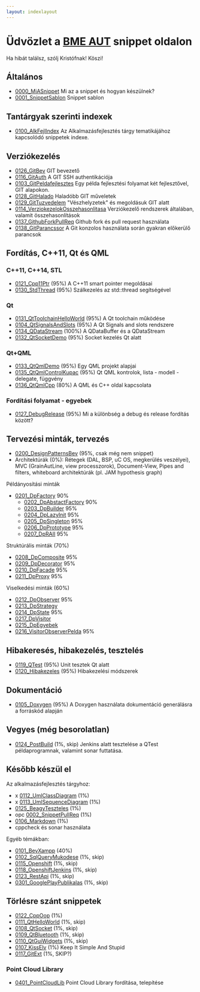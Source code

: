 ```yaml
---
layout: indexlayout
---
```


# Üdvözlet a [BME AUT](https://www.aut.bme.hu/Default.aspx) snippet oldalon

Ha hibát találsz, szólj Kristófnak! Köszi!

## Általános

  * [0000_MiASnippet](snippets/0000_MiASnippet/0000_MiASnippet.html) Mi az a snippet és hogyan készülnek?
  * [0001_SnippetSablon](snippets/0001_SnippetSablon/0001_SnippetSablon.html) Snippet sablon

## Tantárgyak szerinti indexek

  * [0100_AlkFejlIndex](snippets/0100_AlkFejlIndex/0100_AlkFejlIndex.html) Az Alkalmazásfejlesztés tárgy tematikájához kapcsolódó snippetek indexe.

## Verziókezelés

  * [0126_GitBev](snippets/0126_GitBev/0126_GitBev.html) GIT bevezető
  * [0116_GitAuth](snippets/0116_GitAuth/0116_GitAuth.html) A GIT SSH authentikációja
  * [0103_GitPeldafejlesztes](snippets/0103_GitPeldafejlesztes/0103_GitPeldafejlesztes.html) Egy példa fejlesztési folyamat két fejlesztővel, GIT alapokon.
  * [0128_GitHalado](snippets/0128_GitHalado/0128_GitHalado.html) Haladóbb GIT műveletek
  * [0129_GitTuzvedelem](snippets/0129_GitTuzvedelem/0129_GitTuzvedelem.html) "Vészhelyzetek" és megoldásuk GIT alatt
  * [0114_VerziokezelokOsszehasonlitasa](snippets/0114_VerziokezelokOsszehasonlitasa/0114_VerziokezelokOsszehasonlitasa.html) Verziókezelő rendszerek általában, valamit összehasonlítások
  * [0137_GithubForkPullReq](snippets/0137_GithubForkPullReq/0137_GithubForkPullReq.html) Github fork és pull request használata
  * [0138_GitParancssor](snippets/0138_GitParancssor/0138_GitParancssor.html) A Git konzolos használata során gyakran előkerülő parancsok

## Fordítás, C++11, Qt és QML

### C++11, C++14, STL

  * [0121_Cpp11Ptr](snippets/0121_Cpp11Ptr/0121_Cpp11Ptr.html) (95%) A C++11 smart pointer megoldásai
  * [0130_StdThread](snippets/0130_StdThread/0130_StdThread.html) (95%) Szálkezelés az std::thread segítségével

### Qt

  * [0131_QtToolchainHelloWorld](snippets/0131_QtToolchainHelloWorld/0131_QtToolchainHelloWorld.html) (95%) A Qt toolchain működése
  * [0104_QtSignalsAndSlots](snippets/0104_QtSignalsAndSlots/0104_QtSignalsAndSlots.html) (95%) A Qt Signals and slots rendszere
  * [0134_QDataStream](snippets/0134_QDataStream/0134_QDataStream.html) (100%) A QDataBuffer és a QDataStream
  * [0132_QtSocketDemo](snippets/0132_QtSocketDemo/0132_QtSocketDemo.html) (95%) Socket kezelés Qt alatt

### Qt+QML

  * [0133_QtQmlDemo](snippets/0133_QtQmlDemo/0133_QtQmlDemo.html) (95%) Egy QML projekt alapjai
  * [0135_QtQmlControlKupac](snippets/0135_QtQmlControlKupac/0135_QtQmlControlKupac.html) (95%) Qt QML kontrolok, lista - modell - delegate, függvény
  * [0136_QtQmlCpp](snippets/0136_QtQmlCpp/0136_QtQmlCpp.html) (80%) A QML és C++ oldal kapcsolata


### Fordítási folyamat - egyebek

* [0127_DebugRelease](snippets/0127_DebugRelease/0127_DebugRelease.html) (95%) Mi a különbség a debug és release fordítás között?

## Tervezési minták, tervezés

  * [0200_DesignPatternsBev](snippets/0200_DesignPatternsBev/0200_DesignPatternsBev.html) (95%, csak még nem snippet)
  * Architektúrák (0%): Rétegek (DAL, BSP, uC OS, megkerülés veszélyei), MVC (GrainAutLine, view processzorok), Document-View, Pipes and filters, whiteboard architektúrák (pl. JAM hypothesis graph)

Példányosítási minták

* [0201_DpFactory](snippets/0201_DpFactory/0201_DpFactory.html) 90%
  * [0202_DpAbstactFactory](snippets/0202_DpAbstactFactory/0202_DpAbstactFactory.html) 90%
  * [0203_DpBuilder](snippets/0203_DpBuilder/0203_DpBuilder.html) 95%
  * [0204_DpLazyInit](snippets/0204_DpLazyInit/0204_DpLazyInit.html) 95%
  * [0205_DpSingleton](snippets/0205_DpSingleton/0205_DpSingleton.html) 95%
  * [0206_DpPrototype](snippets/0206_DpPrototype/0206_DpPrototype.html) 95%
  * [0207_DpRAII](snippets/0207_DpRAII/0207_DpRAII.html) 95%

Struktúrális minták (70%)

  * [0208_DpComposite](snippets/0208_DpComposite/0208_DpComposite.html) 95%
  * [0209_DpDecorator](snippets/0209_DpDecorator/0209_DpDecorator.html) 95%
  * [0210_DpFacade](snippets/0210_DpFacade/0210_DpFacade.html) 95%
  * [0211_DpProxy](snippets/0211_DpProxy/0211_DpProxy.html) 95%

Viselkedési minták (60%)

  * [0212_DpObserver](snippets/0212_DpObserver/0212_DpObserver.html) 95%
  * [0213_DpStrategy](snippets/0213_DpStrategy/0213_DpStrategy.html)
  * [0214_DpState](snippets/0214_DpState/0214_DpState.html) 95%
  * [0217_DpVisitor](snippets/0217_DpVisitor/0217_DpVisitor.html)
  * [0215_DpEgyebek](snippets/0215_DpEgyebek/0215_DpEgyebek.html)
  * [0216_VisitorObserverPelda](snippets/0216_VisitorObserverPelda/0216_VisitorObserverPelda.html) 95%

## Hibakeresés, hibakezelés, tesztelés

  * [0119_QTest](snippets/0119_QTest/0119_QTest.html) (95%) Unit tesztek Qt alatt
  * [0120_Hibakezeles](snippets/0120_Hibakezeles/0120_Hibakezeles.html) (95%) Hibakezelési módszerek

## Dokumentáció

  * [0105_Doxygen](snippets/0105_Doxygen/0105_Doxygen.html) (95%) A Doxygen használata dokumentáció generálásra a forráskód alapján

## Vegyes (még besorolatlan)

  * [0124_PostBuild](snippets/0124_PostBuild/0124_PostBuild.html) (1%, skip) Jenkins alatt tesztelése a QTest példaprogramnak, valamint sonar futtatása.

## Később készül el

Az alkalmazásfejlesztés tárgyhoz:

  * x [0112_UmlClassDiagram](snippets/0112_UmlClassDiagram/0112_UmlClassDiagram.html) (1%)
  * x [0113_UmlSequenceDiagram](snippets/0113_UmlSequenceDiagram/0113_UmlSequenceDiagram.html) (1%)
  * [0125_BeagyTeszteles](snippets/0125_BeagyTeszteles/0125_BeagyTeszteles.html) (1%)
  * opc [0002_SnippetPullReq](snippets/0002_SnippetPullReq/0002_SnippetPullReq.html) (1%)
  * [0106_Markdown](snippets/0106_Markdown/0106_Markdown.html) (1%)
  * cppcheck és sonar használata

Egyéb témákban:

  * [0101_BevXampp](snippets/0101_BevXampp/0101_BevXampp.html) (40%)
  * [0102_SqlQueryMukodese](snippets/0102_SqlQueryMukodese/0102_SqlQueryMukodese.html) (1%, skip)
  * [0115_Openshift](snippets/0115_Openshift/0115_Openshift.html) (1%, skip)
  * [0118_OpenshiftJenkins](snippets/0118_OpenshiftJenkins/0118_OpenshiftJenkins.html) (1%, skip)
  * [0123_RestApi](snippets/0123_RestApi/0123_RestApi.html) (1%, skip)
  * [0301_GooglePlayPublikalas](snippets/0301_GooglePlayPublikalas/0301_GooglePlayPublikalas.html) (1%, skip)

## Törlésre szánt snippetek

  * [0122_CppOop](snippets/0122_CppOop/0122_CppOop.html) (1%)
  * [0111_QtHelloWorld](snippets/0111_QtHelloWorld/0111_QtHelloWorld.html) (1%, skip)
  * [0108_QtSocket](snippets/0108_QtSocket/0108_QtSocket.html) (1%, skip)
  * [0109_QtBluetooth](snippets/0109_QtBluetooth/0109_QtBluetooth.html) (1%, skip)
  * [0110_QtGuiWidgets](snippets/0110_QtGuiWidgets/0110_QtGuiWidgets.html) (1%, skip)
  * [0107_KissElv](snippets/0107_KissElv/0107_KissElv.html) (1%) Keep It Simple And Stupid
  * [0117_GitExt](snippets/0117_GitExt/0117_GitExt.html) (1%, SKIP?)


### Point Cloud Library

  * [0401_PointCloudLib](snippets/0401_PointCloudLib/0401_PointCloudLib.html) Point Cloud Library fordítása, telepítése
